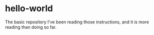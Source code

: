 # hello-world
The basic repository
I've been reading those instructions, and it is more reading than doing so far.
